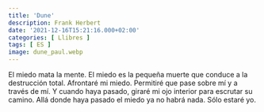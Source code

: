 ```yaml
---
title: 'Dune'
description: Frank Herbert
date: '2021-12-16T15:21:16.000+02:00'
categories: [ Llibres ]
tags: [ ES ]
image: dune_paul.webp
---
```


El miedo mata la mente. El miedo es la pequeña muerte que conduce a la destrucción total. Afrontaré mi miedo. Permitiré que pase sobre mí y a través de mí. Y cuando haya pasado, giraré mi ojo interior para escrutar su camino. Allá donde haya pasado el miedo ya no habrá nada. Sólo estaré yo.
